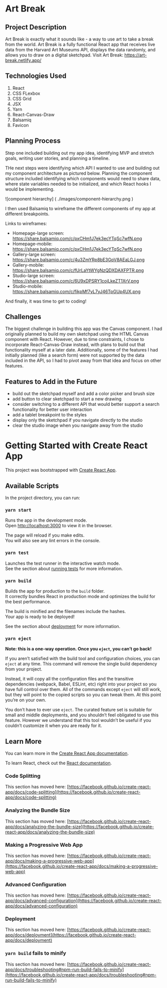 # Art Break

## Project Description

Art Break is exactly what it sounds like - a way to use art to take a break from the world. Art Break is a fully functional React app that receives live data from the Harvard Art Museums API, displays the data randomly, and allows you to draw on a digital sketchpad. Visit Art Break: https://art-break.netlify.app/

## Technologies Used
1. React
2. CSS FLexbox
3. CSS Grid
4. JSX
5. Yarn
6. React-Canvas-Draw
7. Balsamiq
8. Favicon

## Planning Process
Step one included building out my app idea, identifying MVP and stretch goals, writing user stories, and planning a timeline.

THe next steps were identifying which API I wanted to use and building out my component architecture as pictured below. Planning the component structure included identifying which components would need to share data, where state variables needed to be initialized, and which React hooks I would be implementing.

![component hierarchy] ( ./images/component-hierarchy.png )

I then used Balsamiq to wireframe the different components of my app at different breakpoints.

Links to wireframes:
* Homepage-large screen: https://share.balsamiq.com/c/pxCHm1J7ek3ecYTqSc7wfN.png
* Homepage-mobile: https://share.balsamiq.com/c/pxCHm1J7ek3ecYTqSc7wfN.png
* Gallery-large screen: https://share.balsamiq.com/c/4u3ZmYRp8bE3GpV8AEaLGJ.png
* Gallery-mobile: https://share.balsamiq.com/c/fUrLaYtWYgNzQDXDAXFPTR.png
* Studio-large screen: https://share.balsamiq.com/c/6U9xDPSRY1cojLkeZT1XrV.png
* Studio-mobile: https://share.balsamiq.com/c/fikpMf7yL7yJ46TpGUp4UX.png

And finally, it was time to get to coding!

## Challenges
The biggest challenge in building this app was the Canvas component. I had originally planned to build my own sketchpad using the HTML Canvas component with React. However, due to time constraints, I chose to incorporate React-Canvas-Draw instead, with plans to build out that functionality myself at a later date.
Additionally, some of the features I had initially planned (like a search form) were not supported by the data included in the API, so I had to pivot away from that idea and focus on other features.

## Features to Add in the Future
* build out the sketchpad myself and add a color picker and brush size
* add button to clear sketchpad to start a new drawing
* consider switching to a different API that would better support a search functionality for better user interaction
* add a tablet breakpoint to the styles
* display only the sketchpad if you navigate directly to the studio
* clear the studio image when you navigate away from the studio


# Getting Started with Create React App

This project was bootstrapped with [Create React App](https://github.com/facebook/create-react-app).

## Available Scripts

In the project directory, you can run:

### `yarn start`

Runs the app in the development mode.\
Open [http://localhost:3000](http://localhost:3000) to view it in the browser.

The page will reload if you make edits.\
You will also see any lint errors in the console.

### `yarn test`

Launches the test runner in the interactive watch mode.\
See the section about [running tests](https://facebook.github.io/create-react-app/docs/running-tests) for more information.

### `yarn build`

Builds the app for production to the `build` folder.\
It correctly bundles React in production mode and optimizes the build for the best performance.

The build is minified and the filenames include the hashes.\
Your app is ready to be deployed!

See the section about [deployment](https://facebook.github.io/create-react-app/docs/deployment) for more information.

### `yarn eject`

**Note: this is a one-way operation. Once you `eject`, you can’t go back!**

If you aren’t satisfied with the build tool and configuration choices, you can `eject` at any time. This command will remove the single build dependency from your project.

Instead, it will copy all the configuration files and the transitive dependencies (webpack, Babel, ESLint, etc) right into your project so you have full control over them. All of the commands except `eject` will still work, but they will point to the copied scripts so you can tweak them. At this point you’re on your own.

You don’t have to ever use `eject`. The curated feature set is suitable for small and middle deployments, and you shouldn’t feel obligated to use this feature. However we understand that this tool wouldn’t be useful if you couldn’t customize it when you are ready for it.

## Learn More

You can learn more in the [Create React App documentation](https://facebook.github.io/create-react-app/docs/getting-started).

To learn React, check out the [React documentation](https://reactjs.org/).

### Code Splitting

This section has moved here: [https://facebook.github.io/create-react-app/docs/code-splitting](https://facebook.github.io/create-react-app/docs/code-splitting)

### Analyzing the Bundle Size

This section has moved here: [https://facebook.github.io/create-react-app/docs/analyzing-the-bundle-size](https://facebook.github.io/create-react-app/docs/analyzing-the-bundle-size)

### Making a Progressive Web App

This section has moved here: [https://facebook.github.io/create-react-app/docs/making-a-progressive-web-app](https://facebook.github.io/create-react-app/docs/making-a-progressive-web-app)

### Advanced Configuration

This section has moved here: [https://facebook.github.io/create-react-app/docs/advanced-configuration](https://facebook.github.io/create-react-app/docs/advanced-configuration)

### Deployment

This section has moved here: [https://facebook.github.io/create-react-app/docs/deployment](https://facebook.github.io/create-react-app/docs/deployment)

### `yarn build` fails to minify

This section has moved here: [https://facebook.github.io/create-react-app/docs/troubleshooting#npm-run-build-fails-to-minify](https://facebook.github.io/create-react-app/docs/troubleshooting#npm-run-build-fails-to-minify)
